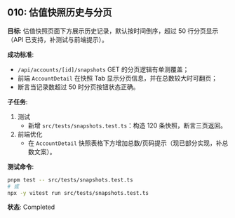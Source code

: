 ## 010: 估值快照历史与分页

**目标**: 估值快照页面下方展示历史记录，默认按时间倒序，超过 50 行分页显示（API 已支持，补测试与前端提示）。

**成功标准**:

- `/api/accounts/[id]/snapshots` GET 的分页逻辑有单测覆盖；
- 前端 `AccountDetail` 在快照 Tab 显示分页信息，并在总数较大时可翻页；
- 断言当记录数超过 50 时分页按钮状态正确。

**子任务**:

1. 测试
   - 新增 `src/tests/snapshots.test.ts`：构造 120 条快照，断言三页返回。
2. 前端优化
   - 在 `AccountDetail` 快照表格下方增加总数/页码提示（现已部分实现，补总数文案）。

**测试命令**:

```bash
pnpm test -- src/tests/snapshots.test.ts
# 或
npx -y vitest run src/tests/snapshots.test.ts
```

**状态**: Completed
